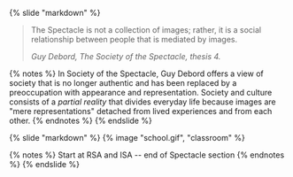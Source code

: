 {% slide "markdown" %}

> The Spectacle is not a collection of images; rather, it is a social relationship between people that is mediated by images.
>
> <cite>Guy Debord, _The Society of the Spectacle_, thesis 4.

{% notes %}
In Society of the Spectacle, Guy Debord offers a view of society that is no longer authentic and has been replaced by a preoccupation with appearance and representation. Society and culture consists of a _partial reality_ that divides everyday life because images are "mere representations" detached from lived experiences and from each other.
{% endnotes %}
{% endslide %}



{% slide "markdown" %}
{% image "school.gif", "classroom" %}

{% notes %}
Start at RSA and ISA -- end of Spectacle section
{% endnotes %}
{% endslide %}
